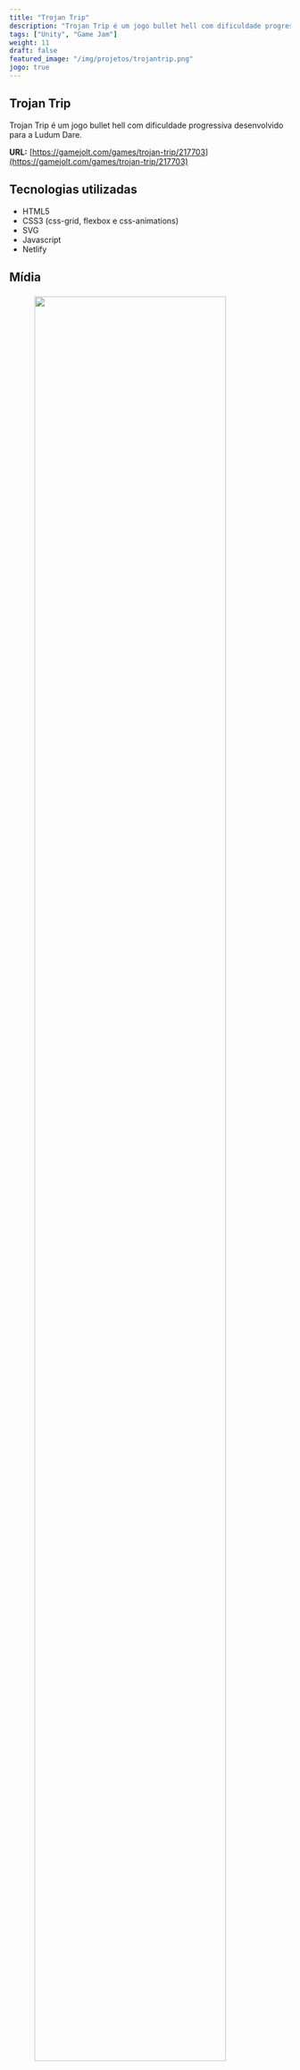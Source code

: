 ```yaml
---
title: "Trojan Trip"
description: "Trojan Trip é um jogo bullet hell com dificuldade progressiva desenvolvido para a Ludum Dare."
tags: ["Unity", "Game Jam"]
weight: 11
draft: false
featured_image: "/img/projetos/trojantrip.png"
jogo: true
---
```


## Trojan Trip

Trojan Trip é um jogo bullet hell com dificuldade progressiva desenvolvido para a Ludum Dare.

**URL:** [https://gamejolt.com/games/trojan-trip/217703](https://gamejolt.com/games/trojan-trip/217703)

## Tecnologias utilizadas

* HTML5
* CSS3 (css-grid, flexbox e css-animations)
* SVG 
* Javascript
* Netlify

## Mídia

<figure>
  <img src="/img/projetos/dogquote.png" class="img-responsive center-block" style="width: 90%;padding: 5px;" />
</figure>